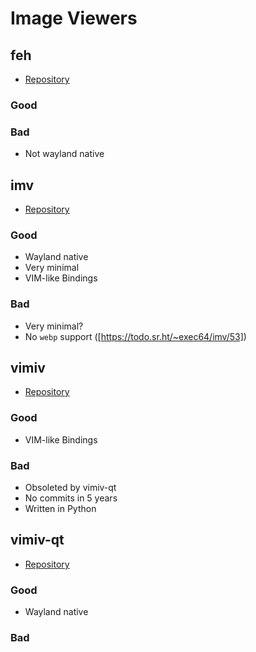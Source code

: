 # Image Viewers

## feh

- [Repository](https://github.com/derf/feh)

### Good

### Bad

- Not wayland native

## imv

- [Repository](https://sr.ht/~exec64/imv/)

### Good

- Wayland native
- Very minimal
- VIM-like Bindings

### Bad

- Very minimal?
- No `webp` support ([https://todo.sr.ht/~exec64/imv/53])

## vimiv

- [Repository](https://github.com/karlch/vimiv)

### Good

- VIM-like Bindings

### Bad

- Obsoleted by vimiv-qt
- No commits in 5 years
- Written in Python

## vimiv-qt

- [Repository](https://github.com/karlch/vimiv-qt)

### Good

- Wayland native

### Bad

